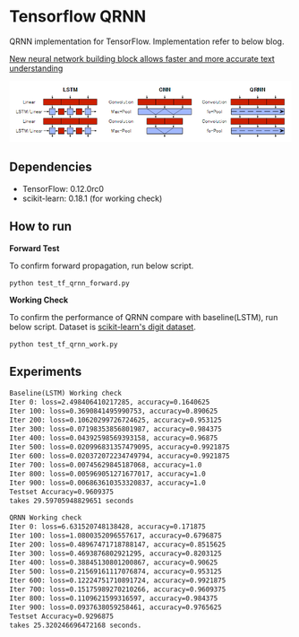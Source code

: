 # Tensorflow QRNN

QRNN implementation for TensorFlow. Implementation refer to below blog.

[New neural network building block allows faster and more accurate text understanding](http://metamind.io/research/new-neural-network-building-block-allows-faster-and-more-accurate-text-understanding/)

![qrnn.PNG](./qrnn.PNG)

## Dependencies

* TensorFlow: 0.12.0rc0
* scikit-learn: 0.18.1 (for working check)

## How to run

**Forward Test**

To confirm forward propagation, run below script.

```
python test_tf_qrnn_forward.py
```

**Working Check**

To confirm the performance of QRNN compare with baseline(LSTM), run below script.
Dataset is [scikit-learn's digit dataset](http://scikit-learn.org/stable/auto_examples/datasets/plot_digits_last_image.html).


```
python test_tf_qrnn_work.py
```


## Experiments

```
Baseline(LSTM) Working check
Iter 0: loss=2.498406410217285, accuracy=0.1640625
Iter 100: loss=0.3690841495990753, accuracy=0.890625
Iter 200: loss=0.10620299726724625, accuracy=0.953125
Iter 300: loss=0.07198353856801987, accuracy=0.984375
Iter 400: loss=0.04392598569393158, accuracy=0.96875
Iter 500: loss=0.020996831357479095, accuracy=0.9921875
Iter 600: loss=0.020372072234749794, accuracy=0.9921875
Iter 700: loss=0.00745629845187068, accuracy=1.0
Iter 800: loss=0.005969051271677017, accuracy=1.0
Iter 900: loss=0.006863610353320837, accuracy=1.0
Testset Accuracy=0.9609375
takes 29.59705948829651 seconds
```

```
QRNN Working check
Iter 0: loss=6.631520748138428, accuracy=0.171875
Iter 100: loss=1.0800352096557617, accuracy=0.6796875
Iter 200: loss=0.48967471718788147, accuracy=0.8515625
Iter 300: loss=0.4693876802921295, accuracy=0.8203125
Iter 400: loss=0.38845130801200867, accuracy=0.90625
Iter 500: loss=0.21569161117076874, accuracy=0.953125
Iter 600: loss=0.12224751710891724, accuracy=0.9921875
Iter 700: loss=0.15175989270210266, accuracy=0.9609375
Iter 800: loss=0.1109621599316597, accuracy=0.984375
Iter 900: loss=0.0937638059258461, accuracy=0.9765625
Testset Accuracy=0.9296875
takes 25.320246696472168 seconds.
```
